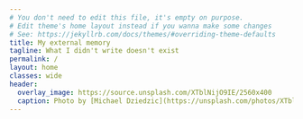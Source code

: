```yaml
---
# You don't need to edit this file, it's empty on purpose.
# Edit theme's home layout instead if you wanna make some changes
# See: https://jekyllrb.com/docs/themes/#overriding-theme-defaults
title: My external memory
tagline: What I didn't write doesn't exist
permalink: /
layout: home
classes: wide
header:
  overlay_image: https://source.unsplash.com/XTblNijO9IE/2560x400
  caption: Photo by [Michael Dziedzic](https://unsplash.com/photos/XTblNijO9IE) on [Unsplash](https://unsplash.com)
---
```

